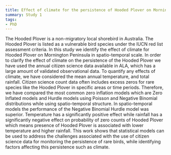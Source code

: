 ```yaml
---
title: Effect of climate for the persistence of Hooded Plover on Mornington Peninsula using citizen science data 
summary: Study 1
tags:
- PhD
---
```


The Hooded Plover is a non-migratory local shorebird in Australia. The Hooded Plover is listed as a vulnerable bird species under the IUCN red list assessment criteria. In this study we identify the effect of climate for Hooded Plover on Mornington Peninsula in spatio-temporal scale. In order to clarify the effect of climate on the persistence of the Hooded Plover we have used the annual citizen science data available in ALA, which has a large amount of validated observational data. To quantify any effects of climate, we have considered the mean annual temperature, and total rainfall. Citizen science count data often includes excess zeros for rare species like the Hooded Plover in specific areas or time periods. Therefore, we have compared the most common zero inflation models which are Zero Inflated models and Hurdle models using Poisson and Negative Binomial distributions while using spatio-temporal structure. In spatio-temporal models the performance of the Negative Binomial Hurdle model was superior. Temperature has a significantly positive effect while rainfall has a significantly negative effect on probability of zero counts of Hooded Plover which means presence of Hooded Plover is associated with lower temperature and higher rainfall. This work shows that statistical models can be used to address the challenges associated with the use of citizen science data for monitoring the persistence of rare birds, while identifying factors affecting this persistence such as climate.

